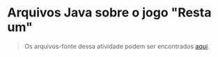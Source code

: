# Arquivos Java sobre o jogo "Resta um"
> Os arquivos-fonte dessa atividade podem ser encontrados [aqui](src/mc322/lab04).
